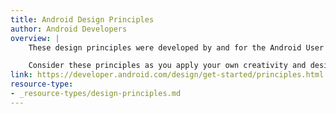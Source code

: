 ```yaml
---
title: Android Design Principles
author: Android Developers
overview: |
    These design principles were developed by and for the Android User Experience Team to keep users' best interests in mind. For Android developers and designers, they continue to underlie the more detailed design guidelines for different types of devices.

    Consider these principles as you apply your own creativity and design thinking. Deviate with purpose.
link: https://developer.android.com/design/get-started/principles.html
resource-type:
- _resource-types/design-principles.md
---
```

